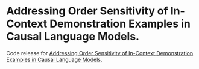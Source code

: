 # Addressing Order Sensitivity of In-Context Demonstration Examples in Causal Language Models.

Code release for [Addressing Order Sensitivity of In-Context Demonstration Examples in Causal Language Models](https://arxiv.org/abs/2402.15637.pdf).

